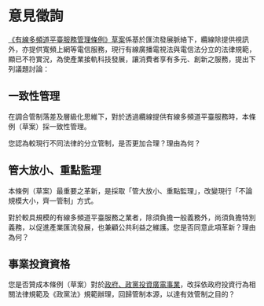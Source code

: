 # 意見徵詢

[《有線多頻道平臺服務管理條例》草案](http://www.slideshare.net/vtaiwan/ss-59584967)係基於匯流發展脈絡下，纜線除提供視訊外，亦提供寬頻上網等電信服務，現行有線廣播電視法與電信法分立的法律規範，顯已不符實況，為使產業接軌科技發展，讓消費者享有多元、創新之服務，提出下列議題討論：

## 一致性管理

在調合管制落差及層級化思維下，對於透過纜線提供有線多頻道平臺服務時，本條例（草案）採一致性管理。

您認為較現行不同法律的分立管制，是否更加合理？理由為何？

## 管大放小、重點監理

本條例（草案）最重要之革新，是採取「管大放小、重點監理」，改變現行「不論規模大小，齊一管制」方式。

對於較具規模的有線多頻道平臺服務之業者，除須負擔一般義務外，尚須負擔特別義務，以促進產業匯流發展，也兼顧公共利益之維護。您是否同意此項革新？理由為何？

## 事業投資資格

您是否贊成本條例（草案）對於[政府、政黨投資廣電事業](http://www.slideshare.net/vtaiwan/ss-59606587)，改採依政府投資行為相關法律規範及《政黨法》規範辦理，回歸管制本源，以達有效管制之目的？
